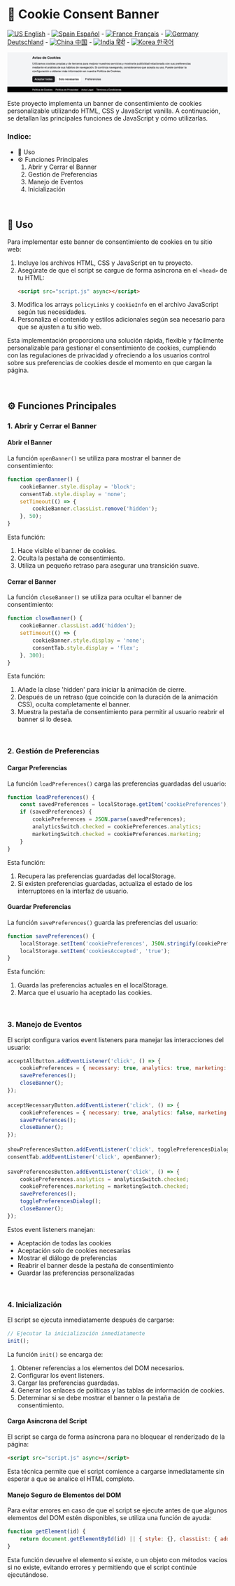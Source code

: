 # 🍪 Cookie Consent Banner

[![US](https://raw.githubusercontent.com/stevenrskelton/flag-icon/master/png/16/country-4x3/us.png "Canada") English](/readme/en.md) -
[![Spain](https://raw.githubusercontent.com/stevenrskelton/flag-icon/master/png/16/country-4x3/es.png "Spain") Español](/readme/es.md) -
[![France](https://raw.githubusercontent.com/stevenrskelton/flag-icon/master/png/16/country-4x3/fr.png "France") Français](/readme/fr.md) -
[![Germany](https://raw.githubusercontent.com/stevenrskelton/flag-icon/master/png/16/country-4x3/de.png "Germany") Deutschland](/readme/de.md) -
[![China](https://raw.githubusercontent.com/stevenrskelton/flag-icon/master/png/16/country-4x3/cn.png "China") 中国](/readme/cn.md) -
[![India](https://raw.githubusercontent.com/stevenrskelton/flag-icon/master/png/16/country-4x3/in.png "China") हिंदी](/readme/in.md) -
[![Korea](https://raw.githubusercontent.com/stevenrskelton/flag-icon/master/png/16/country-4x3/kr.png "Korea") 한국어](/readme/kr.md)

<img src="https://github.com/Wurzo/CookieConsentBanner/blob/main/screenshot-1.png?raw=true"/>

Este proyecto implementa un banner de consentimiento de cookies personalizable utilizando HTML, CSS y JavaScript vanilla. A continuación, se detallan las principales funciones de JavaScript y cómo utilizarlas.

### Indice:
- 🚀 Uso
- ⚙️ Funciones Principales
  1. Abrir y Cerrar el Banner
  2. Gestión de Preferencias
  3. Manejo de Eventos
  4. Inicialización

<br>

## 🚀 Uso

Para implementar este banner de consentimiento de cookies en tu sitio web:

1. Incluye los archivos HTML, CSS y JavaScript en tu proyecto.
2. Asegúrate de que el script se cargue de forma asíncrona en el `<head>` de tu HTML:
   ```html
   <script src="script.js" async></script>
   ```
3. Modifica los arrays `policyLinks` y `cookieInfo` en el archivo JavaScript según tus necesidades.
4. Personaliza el contenido y estilos adicionales según sea necesario para que se ajusten a tu sitio web.

Esta implementación proporciona una solución rápida, flexible y fácilmente personalizable para gestionar el consentimiento de cookies, cumpliendo con las regulaciones de privacidad y ofreciendo a los usuarios control sobre sus preferencias de cookies desde el momento en que cargan la página.

<br>

## ⚙️ Funciones Principales

### 1. Abrir y Cerrar el Banner

#### Abrir el Banner

La función `openBanner()` se utiliza para mostrar el banner de consentimiento:

```javascript
function openBanner() {
    cookieBanner.style.display = 'block';
    consentTab.style.display = 'none';
    setTimeout(() => {
        cookieBanner.classList.remove('hidden');
    }, 50);
}
```

Esta función:
1. Hace visible el banner de cookies.
2. Oculta la pestaña de consentimiento.
3. Utiliza un pequeño retraso para asegurar una transición suave.

#### Cerrar el Banner

La función `closeBanner()` se utiliza para ocultar el banner de consentimiento:

```javascript
function closeBanner() {
    cookieBanner.classList.add('hidden');
    setTimeout(() => {
        cookieBanner.style.display = 'none';
        consentTab.style.display = 'flex';
    }, 300);
}
```

Esta función:
1. Añade la clase 'hidden' para iniciar la animación de cierre.
2. Después de un retraso (que coincide con la duración de la animación CSS), oculta completamente el banner.
3. Muestra la pestaña de consentimiento para permitir al usuario reabrir el banner si lo desea.

<br>

### 2. Gestión de Preferencias

#### Cargar Preferencias

La función `loadPreferences()` carga las preferencias guardadas del usuario:

```javascript
function loadPreferences() {
    const savedPreferences = localStorage.getItem('cookiePreferences');
    if (savedPreferences) {
        cookiePreferences = JSON.parse(savedPreferences);
        analyticsSwitch.checked = cookiePreferences.analytics;
        marketingSwitch.checked = cookiePreferences.marketing;
    }
}
```

Esta función:
1. Recupera las preferencias guardadas del localStorage.
2. Si existen preferencias guardadas, actualiza el estado de los interruptores en la interfaz de usuario.

#### Guardar Preferencias

La función `savePreferences()` guarda las preferencias del usuario:

```javascript
function savePreferences() {
    localStorage.setItem('cookiePreferences', JSON.stringify(cookiePreferences));
    localStorage.setItem('cookiesAccepted', 'true');
}
```

Esta función:
1. Guarda las preferencias actuales en el localStorage.
2. Marca que el usuario ha aceptado las cookies.

<br>

### 3. Manejo de Eventos

El script configura varios event listeners para manejar las interacciones del usuario:

```javascript
acceptAllButton.addEventListener('click', () => {
    cookiePreferences = { necessary: true, analytics: true, marketing: true };
    savePreferences();
    closeBanner();
});

acceptNecessaryButton.addEventListener('click', () => {
    cookiePreferences = { necessary: true, analytics: false, marketing: false };
    savePreferences();
    closeBanner();
});

showPreferencesButton.addEventListener('click', togglePreferencesDialog);
consentTab.addEventListener('click', openBanner);

savePreferencesButton.addEventListener('click', () => {
    cookiePreferences.analytics = analyticsSwitch.checked;
    cookiePreferences.marketing = marketingSwitch.checked;
    savePreferences();
    togglePreferencesDialog();
    closeBanner();
});
```

Estos event listeners manejan:
- Aceptación de todas las cookies
- Aceptación solo de cookies necesarias
- Mostrar el diálogo de preferencias
- Reabrir el banner desde la pestaña de consentimiento
- Guardar las preferencias personalizadas

<br>

### 4. Inicialización

El script se ejecuta inmediatamente después de cargarse:

```javascript
// Ejecutar la inicialización inmediatamente
init();
```

La función `init()` se encarga de:
1. Obtener referencias a los elementos del DOM necesarios.
2. Configurar los event listeners.
3. Cargar las preferencias guardadas.
4. Generar los enlaces de políticas y las tablas de información de cookies.
5. Determinar si se debe mostrar el banner o la pestaña de consentimiento.

#### Carga Asíncrona del Script

El script se carga de forma asíncrona para no bloquear el renderizado de la página:

```html
<script src="script.js" async></script>
```

Esta técnica permite que el script comience a cargarse inmediatamente sin esperar a que se analice el HTML completo.

#### Manejo Seguro de Elementos del DOM

Para evitar errores en caso de que el script se ejecute antes de que algunos elementos del DOM estén disponibles, se utiliza una función de ayuda:

```javascript
function getElement(id) {
    return document.getElementById(id) || { style: {}, classList: { add: () => {}, remove: () => {} } };
}
```

Esta función devuelve el elemento si existe, o un objeto con métodos vacíos si no existe, evitando errores y permitiendo que el script continúe ejecutándose.
